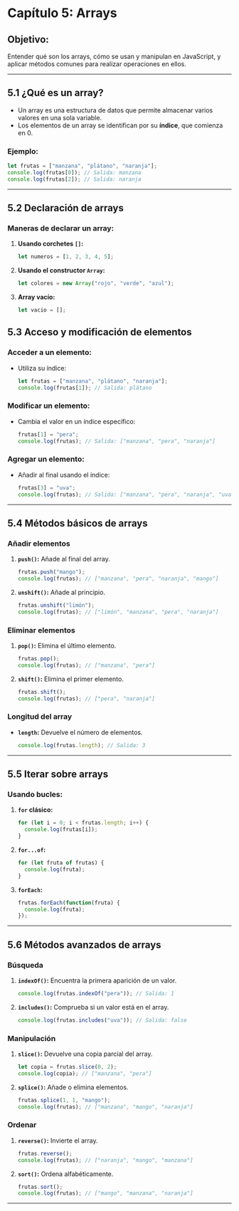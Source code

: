 # **Capítulo 5: Arrays**

## **Objetivo:**
Entender qué son los arrays, cómo se usan y manipulan en JavaScript, y aplicar métodos comunes para realizar operaciones en ellos.

---

## **5.1 ¿Qué es un array?**
- Un array es una estructura de datos que permite almacenar varios valores en una sola variable.
- Los elementos de un array se identifican por su **índice**, que comienza en 0.

### **Ejemplo:**
```javascript
let frutas = ["manzana", "plátano", "naranja"];
console.log(frutas[0]); // Salida: manzana
console.log(frutas[2]); // Salida: naranja
```

---

## **5.2 Declaración de arrays**

### **Maneras de declarar un array:**
1. **Usando corchetes `[]`:**
   ```javascript
   let numeros = [1, 2, 3, 4, 5];
   ```

2. **Usando el constructor `Array`:**
   ```javascript
   let colores = new Array("rojo", "verde", "azul");
   ```

3. **Array vacío:**
   ```javascript
   let vacio = [];
   ```

## **5.3 Acceso y modificación de elementos**

### **Acceder a un elemento:**
- Utiliza su índice:
  ```javascript
  let frutas = ["manzana", "plátano", "naranja"];
  console.log(frutas[1]); // Salida: plátano
  ```

### **Modificar un elemento:**
- Cambia el valor en un índice específico:
  ```javascript
  frutas[1] = "pera";
  console.log(frutas); // Salida: ["manzana", "pera", "naranja"]
  ```

### **Agregar un elemento:**
- Añadir al final usando el índice:
  ```javascript
  frutas[3] = "uva";
  console.log(frutas); // Salida: ["manzana", "pera", "naranja", "uva"]
  ```

---

## **5.4 Métodos básicos de arrays**

### **Añadir elementos**
1. **`push()`:** Añade al final del array.
   ```javascript
   frutas.push("mango");
   console.log(frutas); // ["manzana", "pera", "naranja", "mango"]
   ```

2. **`unshift()`:** Añade al principio.
   ```javascript
   frutas.unshift("limón");
   console.log(frutas); // ["limón", "manzana", "pera", "naranja"]
   ```

### **Eliminar elementos**
1. **`pop()`:** Elimina el último elemento.
   ```javascript
   frutas.pop();
   console.log(frutas); // ["manzana", "pera"]
   ```

2. **`shift()`:** Elimina el primer elemento.
   ```javascript
   frutas.shift();
   console.log(frutas); // ["pera", "naranja"]
   ```

### **Longitud del array**
- **`length`:** Devuelve el número de elementos.
  ```javascript
  console.log(frutas.length); // Salida: 3
  ```

---

## **5.5 Iterar sobre arrays**

### **Usando bucles:**
1. **`for` clásico:**
   ```javascript
   for (let i = 0; i < frutas.length; i++) {
     console.log(frutas[i]);
   }
   ```
2. **`for...of`:**
   ```javascript
   for (let fruta of frutas) {
     console.log(fruta);
   }
   ```

3. **`forEach`:**
   ```javascript
   frutas.forEach(function(fruta) {
     console.log(fruta);
   });
   ```

---

## **5.6 Métodos avanzados de arrays**

### **Búsqueda**
1. **`indexOf()`:** Encuentra la primera aparición de un valor.
   ```javascript
   console.log(frutas.indexOf("pera")); // Salida: 1
   ```

2. **`includes()`:** Comprueba si un valor está en el array.
   ```javascript
   console.log(frutas.includes("uva")); // Salida: false
   ```

### **Manipulación**
1. **`slice()`:** Devuelve una copia parcial del array.
   ```javascript
   let copia = frutas.slice(0, 2);
   console.log(copia); // ["manzana", "pera"]
   ```

2. **`splice()`:** Añade o elimina elementos.
   ```javascript
   frutas.splice(1, 1, "mango");
   console.log(frutas); // ["manzana", "mango", "naranja"]
   ```

### **Ordenar**
1. **`reverse()`:** Invierte el array.
   ```javascript
   frutas.reverse();
   console.log(frutas); // ["naranja", "mango", "manzana"]
   ```

2. **`sort()`:** Ordena alfabéticamente.
   ```javascript
   frutas.sort();
   console.log(frutas); // ["mango", "manzana", "naranja"]
   ```
---




